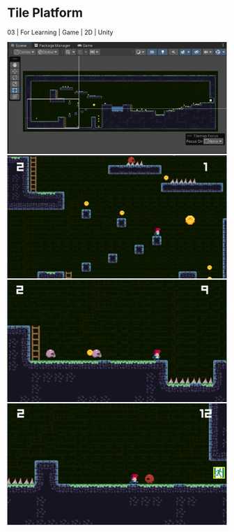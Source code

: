# Tile Platform
 03 | For Learning | Game | 2D | Unity

![Shot00](shots/00.png)
![Shot01](shots/01.png)
![Shot02](shots/02.png)
![Shot03](shots/03.png)
